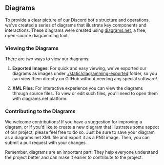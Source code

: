## Diagrams

To provide a clear picture of our Discord bot's structure and operations, we've created a series of diagrams that illustrate key components and interactions. These diagrams were created using [diagrams.net](https://www.diagrams.net/), a free, open-source diagramming tool.

### Viewing the Diagrams
There are two ways to view our diagrams:

1. **Exported Images**: For quick and easy viewing, we've exported our diagrams as images under [./static/diagramming-exported](../static/diagramming-exported) folder, so you can view them directly on GitHub without needing any special software!

2. **XML Files**: For interactive experience you can view the diagrams through source files. To view or edit such files, you'll need to open them with diagrams.net platform.

### Contributing to the Diagrams
We welcome contributions! If you have a suggestion for improving a diagram, or if you'd like to create a new diagram that illustrates some aspect of our project, please feel free to do so. Just be sure to save your diagram as a diagrams.net XML file and export it as a PNG image. Then, you can submit a pull request with your changes.

Remember, diagrams are an important part. They help everyone understand the project better and can make it easier to contribute to the project.
